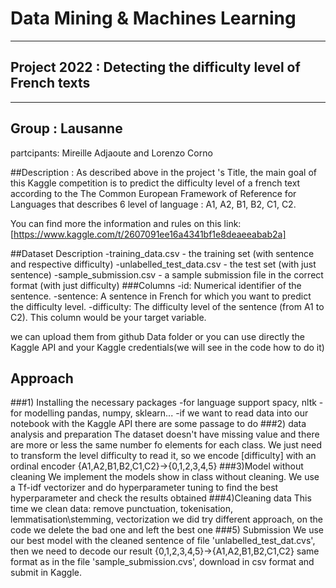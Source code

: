
# Data Mining & Machines Learning
---
## Project 2022 : Detecting the difficulty level of French texts
---
## Group : Lausanne
partcipants: Mireille Adjaoute and Lorenzo Corno

##Description : 
As described above in the project 's Title, the main goal of this Kaggle competition is to predict the difficulty level of a french text according to the The Common European Framework of Reference for Languages that describes 6 level of language : A1, A2, B1, B2, C1, C2.

You can find more the information and rules on this link:[https://www.kaggle.com/t/2607091ee16a4341bf1e8deaeeabab2a]


##Dataset Description
-training_data.csv - the training set (with sentence and respective difficulty)
-unlabelled_test_data.csv - the test set (with just sentence)
-sample_submission.csv - a sample submission file in the correct format (with just difficulty)
###Columns
-id: Numerical identifier of the sentence.
-sentence: A sentence in French for which you want to predict the difficulty level.
-difficulty: The difficulty level of the sentence (from A1 to C2). This column would be your target variable.

we can upload them from github Data folder or you can use directly the Kaggle API and your Kaggle credentials(we will see in the code how to do it)

## Approach
###1) Installing the necessary packages 
-for language support spacy, nltk 
-for modelling pandas, numpy, sklearn...
-if we want to read data into our notebook with the Kaggle API there are some passage to do
###2) data analysis and preparation
The dataset doesn't have missing value and there are more or less the same number fo elements for each class. We just need to transform the level difficulty to read it, so we encode [difficulty] with an ordinal encoder
  {A1,A2,B1,B2,C1,C2}->{0,1,2,3,4,5}
###3)Model without cleaning
We implement the models show in class without cleaning. We use a Tf-idf vectorizer and do hyperparameter tuning to find the best hyperparameter and check the results obtained
###4)Cleaning data
This time we clean data: remove punctuation, tokenisation, lemmatisation\stemming, vectorization
we did try different approach, on the code we delete the bad one and left the best one 
###5) Submission
We use our best model with the cleaned sentence of file 'unlabelled_test_dat.cvs', then we need to decode our result {0,1,2,3,4,5}->{A1,A2,B1,B2,C1,C2} same format as in the file 'sample_submission.cvs', download in csv format and submit in Kaggle.
